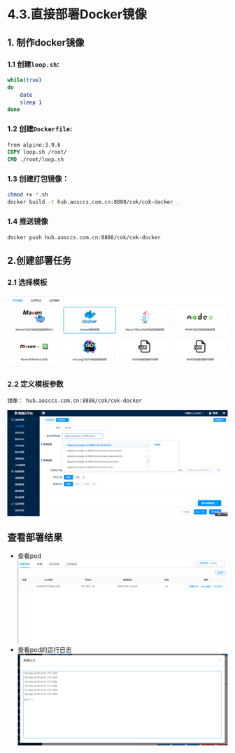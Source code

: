 # 4.3.直接部署Docker镜像

## 1. 制作docker镜像
### 1.1 创建`loop.sh`:
```sh
while(true)
do
    date
    sleep 1
done
```

### 1.2 创建`Dockerfile`:
```dockerfile
from alpine:3.9.6
COPY loop.sh /root/
CMD ./root/loop.sh
```

### 1.3 创建打包镜像：
```sh
chmod +x *.sh
docker build -t hub.aosccs.com.cn:8888/cok/cok-docker .
```

### 1.4 推送镜像
```
docker push hub.aosccs.com.cn:8888/cok/cok-docker
```

## 2.创建部署任务

### 2.1 选择模板

![20200527_181024_76](image/20200527_181024_76.png)

### 2.2 定义模板参数
```
镜像： hub.aosccs.com.cn:8888/cok/cok-docker
```
![20200526_144419_47](image/20200526_144419_47.png)

## 查看部署结果
- 查看pod
![20200526_144527_96](image/20200526_144527_96.png)
- 查看pod的运行日志
![20200526_144508_58](image/20200526_144508_58.png)

